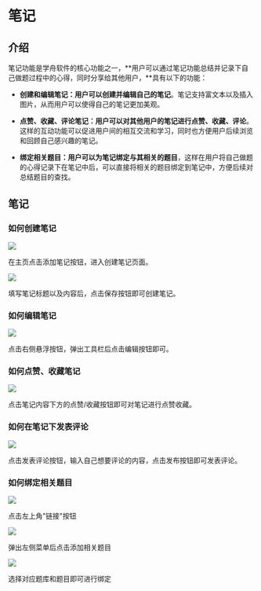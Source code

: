 # 笔记

## 介绍

笔记功能是学舟软件的核心功能之一，**用户可以通过笔记功能总结并记录下自己做题过程中的心得，同时分享给其他用户，**具有以下的功能：

- **创建和编辑笔记：**用户可以创建并编辑自己的**笔记**。笔记支持富文本以及插入图片，从而用户可以使得自己的笔记更加美观。

- **点赞、收藏、评论笔记：**用户可以对其他用户的笔记进行**点赞、收藏、评论**。这样的互动功能可以促进用户间的相互交流和学习，同时也方便用户后续浏览和回顾自己感兴趣的笔记。
- **绑定相关题目：**用户可以为笔记**绑定与其相关的题目**，这样在用户将自己做题的心得记录下在笔记中后，可以直接将相关的题目绑定到笔记中，方便后续对总结题目的查找。



## 笔记

### 如何创建笔记

![](/note_intro/1.png)

在主页点击添加笔记按钮，进入创建笔记页面。

![](/note_intro/2.png)

填写笔记标题以及内容后，点击保存按钮即可创建笔记。

### 如何编辑笔记

![](/note_intro/3.png)

点击右侧悬浮按钮，弹出工具栏后点击编辑按钮即可。

### 如何点赞、收藏笔记

![](/note_intro/4.png)

点击笔记内容下方的点赞/收藏按钮即可对笔记进行点赞收藏。

### 如何在笔记下发表评论

![](/note_intro/5.png)

点击发表评论按钮，输入自己想要评论的内容，点击发布按钮即可发表评论。

### 如何绑定相关题目

![](/note_intro/6.png)

点击左上角"链接"按钮

![](/note_intro/7.png)

弹出左侧菜单后点击添加相关题目

![](/note_intro/8.png)

选择对应题库和题目即可进行绑定
